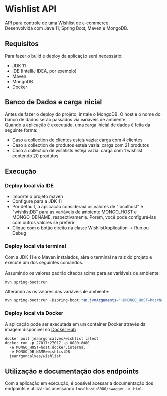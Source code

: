 # Wishlist API
API para controle de uma Wishlist de e-commerce. 
<br>Desenvolvida com Java 11, Spring Boot, Maven e MongoDB.

## Requisitos
Para fazer o build e deploy da aplicação será necessário:
- JDK 11
- IDE (IntelliJ IDEA, por exemplo)
- Maven
- MongoDB
- Docker

## Banco de Dados e carga inicial
Antes de fazer o deploy do projeto, instale o MongoDB. O host e o nome do banco de dados serão passados via variáveis de ambiente.
<br>Quando a aplicação é executada, uma carga inicial de dados é feita da seguinte forma:
- Caso a collection de clientes esteja vazia: carga com 4 clientes
- Caso a collection de produtos esteja vazia: carga com 21 produtos
- Caso a collection de wishlists esteja vazia: carga com 1 wishlist contendo 20 produtos

## Execução
### Deploy local via IDE
- Importe o projeto maven
- Configure para a JDK 11
- Por default, a aplicação considerará os valores de "localhost" e "wishlistDB" para as variáveis de ambiente MONGO_HOST e MONGO_DBNAME, respectivamente. Porém, você pode configurá-las com outros valores se preferir
- Clique com o botão direito na classe WishlistApplication -> Run ou Debug

### Deploy local via terminal
Com a JDK 11 e o Maven instalados, abra o terminal na raiz do projeto e execute um dos seguintes comandos.
<br><br>
Assumindo os valores padrão citados acima para as variáveis de ambiente:
```java
mvn spring-boot:run
```
Alterando as os valores das variáveis de ambiente:
```java
mvn spring-boot:run -Dspring-boot.run.jvmArguments="-DMONGO_HOST=hostName -DMONGO_DBNAME=databaseName"
```

### Deploy local via Docker
A aplicação pode ser executada em um container Docker através da imagem disponível no [Docker Hub](https://hub.docker.com/repository/docker/jeanrgoncalves/wishlist)
```
docker pull jeanrgoncalves/wishlist:latest
docker run -p 27017:27017 -p 8080:8080 
  -e MONGO_HOST=host.docker.internal 
  -e MONGO_DB_NAME=wishlistDB 
  jeanrgoncalves/wishlist
```

## Utilização e documentação dos endpoints
Com a aplicação em execução, é possível acessar a documentação dos endpoints e utilizá-los acessando ```localhost:8080/swagger-ui.html```.

